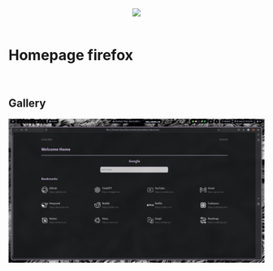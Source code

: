 
<div align="center">
    <img src="https://raw.githubusercontent.com/anotherhadi/nixy/main/.github/assets/logo.png" width="120px" />
</div>

<br>

# Homepage firefox

<br>


## Gallery

![Homepage, firefox](git_img/2025-06-22_16:22:09.png)
